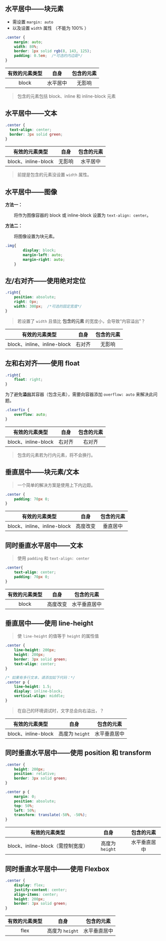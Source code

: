 ## 水平居中——块元素  

- 需设置 `margin: auto`
- 以及设置 `width` 属性 （不能为 100% ）
```css
.center {
    margin: auto;
    width: 80%;
    border: 1px solid rgb(8, 143, 125);
    padding: 0.5em;  /*可选的内边距*/
}
```
有效的元素类型|自身|包含的元素
 :-: | :-: | :-: 
block|水平居中|无影响  
> 包含的元素包括 block、inline 和 inline-block 元素


## 水平居中——文本  
```css
.center {
  text-align: center;
  border: 3px solid green;
}
```

有效的元素类型|自身|包含的元素
 :-: | :-: | :-: 
block、inline-block|无影响|水平居中
> 前提是包含的元素没设置 `width` 属性。

## 水平居中——图像  
**方法一：**  

　　将作为图像容器的 block 或 inline-block 设置为 `text-align: center`。  

**方法二：**  

　　将图像设置为块元素。   
```css
.img{
        display: block;
        margin-left: auto;
        margin-right: auto;
    }
```

## 左/右对齐——使用绝对定位
```css
.right{
    position: absolute;
    right: 0px;
    width: 300px;  /*可选的固定宽度*/
}
```
> 若设置了 `width` 且值比 **包含的元素** 的宽度小，会导致“内容溢出”？  

有效的元素类型|自身|包含的元素
 :-: | :-: | :-: 
block、inline、inline-block|右对齐|无影响

## 左和右对齐——使用 float  
```css
.right{
    float: right;
}
```

为了避免**溢出**其容器（包含元素），需要向容器添加 `overflow: auto` 来解决此问题。  
```css
.clearfix {
    overflow: auto;
}
```

有效的元素类型|自身|包含的元素
 :-: | :-: | :-: 
block、inline-block|右对齐|右对齐  
> 包含的元素若为行内元素，将不会换行。  

## 垂直居中——块元素/文本  
> 一个简单的解决方案是使用上下内边距。  
```css
.center {
    padding: 70px 0;
}
```

有效的元素类型|自身|包含的元素
 :-: | :-: | :-: 
block、inline、inline-block|高度改变|垂直居中 

## 同时垂直水平居中——文本   
> 使用 `padding` 和 `text-align: center`
> 
```css
.center{
    text-align: center;
    padding: 70px 0;
}
```

有效的元素类型|自身|包含的元素
 :-: | :-: | :-: 
block|高度改变|水平垂直居中 

## 垂直居中——使用 line-height  
> 使 `line-height` 的值等于 `height` 的属性值  
```css
.center {
    line-height: 200px;
    height: 200px;
    border: 3px solid green;
    text-align: center;
}

/* 如果有多行文本，请添加如下代码：*/
.center p {
    line-height: 1.5;
    display: inline-block;
    vertical-align: middle;
}
```
> 在自己的环境调试时，文字总会向右溢出，？

有效的元素类型|自身|包含的元素
 :-: | :-: | :-: 
block、inline-block|高度为 `height` |水平垂直居中 

## 同时垂直水平居中——使用 position 和 transform   
```css
.center { 
    height: 200px;
    position: relative;
    border: 3px solid green; 
}

.center p {
    margin: 0;
    position: absolute;
    top: 50%;
    left: 50%;
    transform: translate(-50%, -50%);
}
```

有效的元素类型|自身|包含的元素
 :-: | :-: | :-: 
block、inline-block（需控制宽度）|高度为 `height` |水平垂直居中  

## 同时垂直水平居中——使用 Flexbox  
```css
.center {
    display: flex;
    justify-content: center;
    align-items: center;
    height: 200px;
    border: 3px solid green; 
}
```

有效的元素类型|自身|包含的元素
 :-: | :-: | :-: 
flex|高度为 `height` |水平垂直居中  







